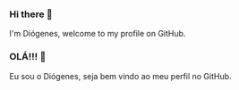 ### Hi there 👋 
I'm Diógenes, welcome to my profile on GitHub.

### OLÁ!!! 👋
Eu sou o Diógenes, seja bem vindo ao meu perfil no GitHub.

<!--
**diogenes-souza/diogenes-souza** is a ✨ _special_ ✨ repository because its `README.md` (this file) appears on your GitHub profile.

Here are some ideas to get you started:

- 🔭 I’m currently working on ...
- 🌱 I’m currently learning ...
- 👯 I’m looking to collaborate on ...
- 🤔 I’m looking for help with ...
- 💬 Ask me about ...
- 📫 How to reach me: ...
- 😄 Pronouns: ...
- ⚡ Fun fact: ...
-->
